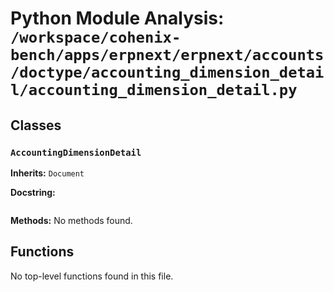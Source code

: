 # Python Module Analysis: `/workspace/cohenix-bench/apps/erpnext/erpnext/accounts/doctype/accounting_dimension_detail/accounting_dimension_detail.py`

## Classes

### `AccountingDimensionDetail`
**Inherits:** `Document`


**Docstring:**
```

```

**Methods:**
No methods found.




## Functions

No top-level functions found in this file.
